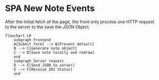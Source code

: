 # SPA New Note Events

After the initial fetch of the page, the front only process one HTTP request to the server to the save the JSON Object.

```mermaid
flowchart LR
    subgraph Frontend
    A[Submit form] --> B[Prevent default]
    B --> C[Generate note object]
    C --> D[Save note locally and redraw]
    end
    subgraph Server request
    D --> E[Send JSON to server] 
    E --> F[Receive 201 Status]
    end
```